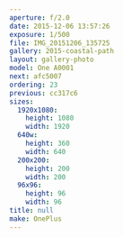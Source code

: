 ```yaml
---
aperture: f/2.0
date: 2015-12-06 13:57:26
exposure: 1/500
file: IMG_20151206_135725
gallery: 2015-coastal-path
layout: gallery-photo
model: One A0001
next: afc5007
ordering: 23
previous: cc317c6
sizes:
  1920x1080:
    height: 1080
    width: 1920
  640w:
    height: 360
    width: 640
  200x200:
    height: 200
    width: 200
  96x96:
    height: 96
    width: 96
title: null
make: OnePlus
---
```


